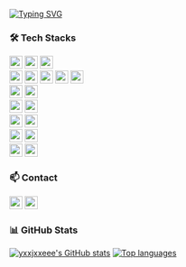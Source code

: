 <a href="https://git.io/typing-svg"><img src="https://readme-typing-svg.demolab.com?font=Modak&size=45&duration=3000&pause=1000&color=000000&center=true&vCenter=true&width=500&height=100&lines=Hello%2C+World!+I'm+jieun!" alt="Typing SVG" /></a> 

<h3>🛠️ Tech Stacks</h3> 
<div> 
  <!-- Languages -->
  <img src="https://img.shields.io/badge/Java-007396?style=flat&logo=java&logoColor=white" style="height:23px;" /> 
  <img src="https://img.shields.io/badge/JavaScript-F7DF1E?style=flat&logo=javascript&logoColor=black" style="height:23px;" /> 
  <img src="https://img.shields.io/badge/PHP-777BB4?style=flat&logo=php&logoColor=white" style="height:23px;" /> 
  <br/>
  <!-- Frameworks / Backend -->
  <img src="https://img.shields.io/badge/Spring-6DB33F?style=flat&logo=spring&logoColor=white" style="height:23px;" /> 
  <img src="https://img.shields.io/badge/Node.js-339933?style=flat&logo=node.js&logoColor=white" style="height:23px;" />
  <img src="https://img.shields.io/badge/NestJS-E0234E?style=flat&logo=nestjs&logoColor=white" style="height:23px;" />
  <img src="https://img.shields.io/badge/Express-000000?style=flat&logo=express&logoColor=white" style="height:23px;" />
  <img src="https://img.shields.io/badge/JWT-000000?style=flat&logo=jsonwebtokens&logoColor=white" style="height:23px;" />
  <br/>
  <!-- Database / ORM -->
  <img src="https://img.shields.io/badge/MySQL-4479A1?style=flat&logo=mysql&logoColor=white" style="height:23px;" /> 
  <img src="https://img.shields.io/badge/Prisma-2D3748?style=flat&logo=prisma&logoColor=white" style="height:23px;" /> 
  <br/>
  <!-- Version Control -->
  <img src="https://img.shields.io/badge/Git-F05032?style=flat&logo=git&logoColor=white" style="height:23px;" /> 
  <img src="https://img.shields.io/badge/GitHub-181717?style=flat&logo=github&logoColor=white" style="height:23px;" />
  <br/>
  <!-- API Documentation / Testing -->
  <img src="https://img.shields.io/badge/Swagger-85EA2D?style=flat&logo=swagger&logoColor=black" style="height:23px;" />
  <img src="https://img.shields.io/badge/Postman-FF6C37?style=flat&logo=postman&logoColor=white" style="height:23px;" />
  <br/>
  <!-- Dev Tools / Linter / Formatter -->
  <img src="https://img.shields.io/badge/Prettier-F7B93E?style=flat&logo=prettier&logoColor=black" style="height:23px;" />
  <img src="https://img.shields.io/badge/ESLint-4B32C3?style=flat&logo=eslint&logoColor=white" style="height:23px;" />
  <br/>
  <!-- Infra / DevOps -->
  <img src="https://img.shields.io/badge/Docker-2496ED?style=flat&logo=docker&logoColor=white" style="height:23px;" />
  <img src="https://img.shields.io/badge/Traefik-24A1C1?style=flat&logo=traefikproxy&logoColor=white" style="height:23px;" />
</div>

<h3>📫 Contact</h3> 
<div> 
  <a href="https://yje44428.tistory.com"><img src="https://img.shields.io/badge/TISTORY-FF5722?style=flat&logo=tistory&logoColor=ffffff" style="height:23px;" /></a> 
  <a href="mailto:c0d1ngyje@gmail.com"><img src="https://img.shields.io/badge/Gmail-D14836?style=flat&logo=gmail&logoColor=white" style="height:23px;" /></a> 
</div> 

<h3>📊 GitHub Stats</h3> 
<div> 
  <a href="https://github.com/yxxjxxeee"><img src="https://github-readme-stats.vercel.app/api?username=yxxjxxeee&hide=stars&count_private=true" alt="yxxjxxeee's GitHub stats"/></a> 
  <a href="https://github.com/yxxjxxeee"><img src="https://github-readme-stats.vercel.app/api/top-langs/?username=yxxjxxeee&layout=compact" alt="Top languages"/></a> 
</div>

